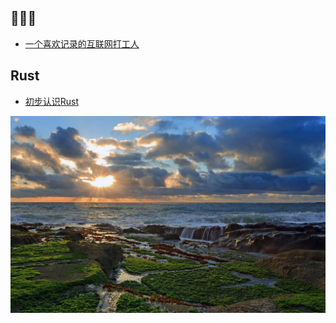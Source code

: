 ## 👨🏻‍💻
- [一个喜欢记录的互联网打工人](life/introduce.md)

## Rust 
- [初步认识Rust](rust/introduce.md)

![](./_media/img/test.jpg)